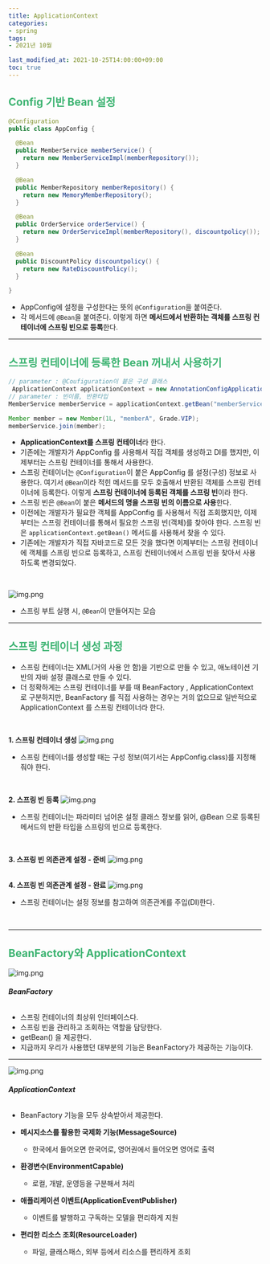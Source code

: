 ```yaml
---
title: ApplicationContext
categories:
- spring
tags: 
- 2021년 10월

last_modified_at: 2021-10-25T14:00:00+09:00
toc: true
---
```


## <span style="color:MediumSeaGreen">Config 기반 Bean 설정</span>
```java
@Configuration
public class AppConfig {

  @Bean
  public MemberService memberService() {
    return new MemberServiceImpl(memberRepository());
  }

  @Bean
  public MemberRepository memberRepository() {
    return new MemoryMemberRepository();
  }

  @Bean
  public OrderService orderService() {
    return new OrderServiceImpl(memberRepository(), discountpolicy());
  }

  @Bean
  public DiscountPolicy discountpolicy() {
    return new RateDiscountPolicy();
  }

}
```  

- AppConfig에 설정을 구성한다는 뜻의 `@Configuration`을 붙여준다.
- 각 메서드에 `@Bean`을 붙여준다. 이렇게 하면 **메서드에서 반환하는 객체를 스프링 컨테이너에 스프링 빈으로 등록**한다.

***

## <span style="color:MediumSeaGreen">스프링 컨테이너에 등록한 Bean 꺼내서 사용하기</span>
```java
// parameter : @Coufiguration이 붙은 구성 클래스
 ApplicationContext applicationContext = new AnnotationConfigApplicationContext(AppConfig.class); 
// parameter : 빈이름, 반환타입
MemberService memberService = applicationContext.getBean("memberService", MemberService.class);/

Member member = new Member(1L, "memberA", Grade.VIP);
memberService.join(member);
```

- **ApplicationContext를 스프링 컨테이너**라 한다.
- 기존에는 개발자가 AppConfig 를 사용해서 직접 객체를 생성하고 DI를 했지만, 이제부터는 스프링 컨테이너를 통해서 사용한다.
- 스프링 컨테이너는 `@Configuration`이 붙은 AppConfig 를 설정(구성) 정보로 사용한다. 여기서 `@Bean`이라 적힌 메서드를 모두 호출해서 반환된 객체를 스프링 컨테이너에 등록한다. 이렇게 **스프링 컨테이너에 등록된 객체를 스프링 빈**이라 한다.
- 스프링 빈은 `@Bean`이 붙은 **메서드의 명을 스프링 빈의 이름으로 사용**한다.
- 이전에는 개발자가 필요한 객체를 AppConfig 를 사용해서 직접 조회했지만, 이제부터는 스프링 컨테이너를 통해서 필요한 스프링 빈(객체)를 찾아야 한다. 스프링 빈은 `applicationContext.getBean()` 메서드를 사용해서 찾을 수 있다.
- 기존에는 개발자가 직접 자바코드로 모든 것을 했다면 이제부터는 스프링 컨테이너에 객체를 스프링 빈으로 등록하고, 스프링 컨테이너에서 스프링 빈을 찾아서 사용하도록 변경되었다.  
<br>

![img.png](/assets/images/spring/spring-context.png)  
- 스프링 부트 실행 시, `@Bean`이 만들어지는 모습

***

## <span style="color:MediumSeaGreen">스프링 컨테이너 생성 과정</span>
- 스프링 컨테이너는 XML(거의 사용 안 함)을 기반으로 만들 수 있고, 애노테이션 기반의 자바 설정 클래스로 만들 수 있다.
- 더 정확하게는 스프링 컨테이너를 부를 때 BeanFactory , ApplicationContext 로 구분하지만,  BeanFactory 를 직접 사용하는 경우는 거의 없으므로 일반적으로 ApplicationContext 를 스프링 컨테이너라 한다.  
<br>

**1. 스프링 컨테이너 생성**
![img.png](/assets/images/spring/application-context1.png) 
- 스프링 컨테이너를 생성할 때는 구성 정보(여기서는 AppConfig.class)를 지정해줘야 한다.  
<br>

**2. 스프링 빈 등록**
![img.png](/assets/images/spring/application-context2.png) 
- 스프링 컨테이너는 파라미터 넘어온 설정 클래스 정보를 읽어, @Bean 으로 등록된 메서드의 반환 타입을 스프링의 빈으로 등록한다.  
<br>

**3. 스프링 빈 의존관계 설정 - 준비**
![img.png](/assets/images/spring/application-context3.png)  
<br>

**4. 스프링 빈 의존관계 설정 - 완료**
![img.png](/assets/images/spring/application-context4.png) 
- 스프링 컨테이너는 설정 정보를 참고하여 의존관계를 주입(DI)한다.  
<br>

***

## <span style="color:MediumSeaGreen">BeanFactory와 ApplicationContext</span>
![img.png](/assets/images/spring/application-context5.png)  

###### **BeanFactory**
- 스프링 컨테이너의 최상위 인터페이스다.
- 스프링 빈을 관리하고 조회하는 역할을 담당한다.
- getBean() 을 제공한다.
- 지금까지 우리가 사용했던 대부분의 기능은 BeanFactory가 제공하는 기능이다.  

***

![img.png](/assets/images/spring/application-context6.png)  

###### **ApplicationContext**
- BeanFactory 기능을 모두 상속받아서 제공한다.  

- **메시지소스를 활용한 국제화 기능(MessageSource)**
  - 한국에서 들어오면 한국어로, 영어권에서 들어오면 영어로 출력
- **환경변수(EnvironmentCapable)**
  - 로컬, 개발, 운영등을 구분해서 처리
- **애플리케이션 이벤트(ApplicationEventPublisher)**
  - 이벤트를 발행하고 구독하는 모델을 편리하게 지원
- **편리한 리소스 조회(ResourceLoader)**
  - 파일, 클래스패스, 외부 등에서 리소스를 편리하게 조회
